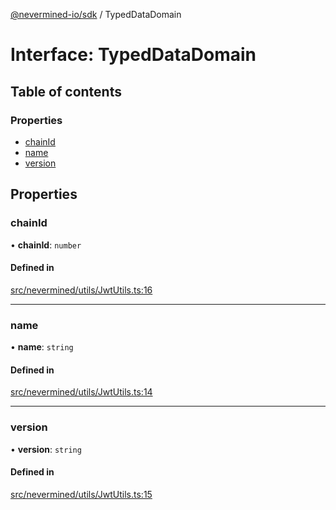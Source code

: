 [@nevermined-io/sdk](../code-reference.md) / TypedDataDomain

# Interface: TypedDataDomain

## Table of contents

### Properties

- [chainId](TypedDataDomain.md#chainid)
- [name](TypedDataDomain.md#name)
- [version](TypedDataDomain.md#version)

## Properties

### chainId

• **chainId**: `number`

#### Defined in

[src/nevermined/utils/JwtUtils.ts:16](https://github.com/nevermined-io/sdk-js/blob/bb26f8ab/src/nevermined/utils/JwtUtils.ts#L16)

---

### name

• **name**: `string`

#### Defined in

[src/nevermined/utils/JwtUtils.ts:14](https://github.com/nevermined-io/sdk-js/blob/bb26f8ab/src/nevermined/utils/JwtUtils.ts#L14)

---

### version

• **version**: `string`

#### Defined in

[src/nevermined/utils/JwtUtils.ts:15](https://github.com/nevermined-io/sdk-js/blob/bb26f8ab/src/nevermined/utils/JwtUtils.ts#L15)
